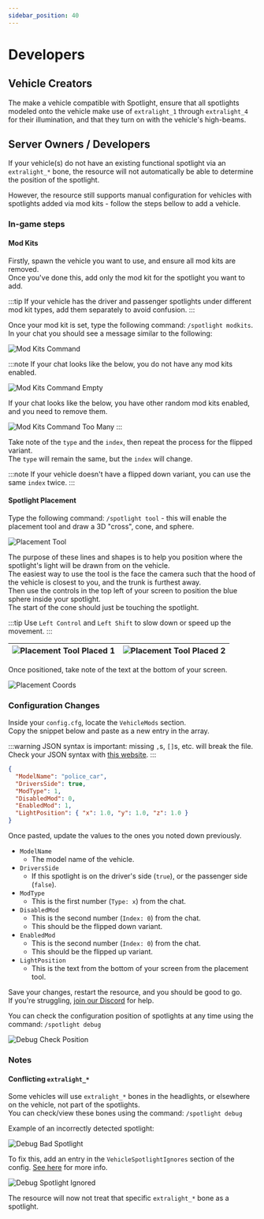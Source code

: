 ```yaml
---
sidebar_position: 40
---
```


# Developers

## Vehicle Creators
The make a vehicle compatible with Spotlight, ensure that all spotlights modeled onto the vehicle make use of `extralight_1` through `extralight_4` for their illumination, and that they turn on with the vehicle's high-beams.

## Server Owners / Developers
If your vehicle(s) do not have an existing functional spotlight via an `extralight_*` bone, the resource will not automatically be able to determine the position of the spotlight.

However, the resource still supports manual configuration for vehicles with spotlights added via mod kits - follow the steps bellow to add a vehicle.

### In-game steps
#### Mod Kits
Firstly, spawn the vehicle you want to use, and ensure all mod kits are removed.  
Once you've done this, add only the mod kit for the spotlight you want to add.

:::tip
If your vehicle has the driver and passenger spotlights under different mod kit types, add them separately to avoid confusion.
:::

Once your mod kit is set, type the following command: `/spotlight modkits`.  
In your chat you should see a message similar to the following:

![Mod Kits Command](assets/modkits.png)

:::note
If your chat looks like the below, you do not have any mod kits enabled.

![Mod Kits Command Empty](assets/modkits_empty.png)

If your chat looks like the below, you have other random mod kits enabled, and you need to remove them.

![Mod Kits Command Too Many](assets/modkits_too_many.png)
:::

Take note of the `type` and the `index`, then repeat the process for the flipped variant.  
The `type` will remain the same, but the `index` will change.

:::note
If your vehicle doesn't have a flipped down variant, you can use the same `index` twice.
:::

#### Spotlight Placement
Type the following command: `/spotlight tool` - this will enable the placement tool and draw a 3D "cross", cone, and sphere.

![Placement Tool](assets/tool.png)

The purpose of these lines and shapes is to help you position where the spotlight's light will be drawn from on the vehicle.  
The easiest way to use the tool is the face the camera such that the hood of the vehicle is closest to you, and the trunk is furthest away.  
Then use the controls in the top left of your screen to position the blue sphere inside your spotlight.  
The start of the cone should just be touching the spotlight.

:::tip
Use `Left Control` and `Left Shift` to slow down or speed up the movement.
:::

| ![Placement Tool Placed 1](assets/tool_placed_1.png) | ![Placement Tool Placed 2](assets/tool_placed_2.png) |
|------------------------------------------------------|------------------------------------------------------|

Once positioned, take note of the text at the bottom of your screen.

![Placement Coords](assets/tool_coords.png)

### Configuration Changes
Inside your `config.cfg`, locate the `VehicleMods` section.  
Copy the snippet below and paste as a new entry in the array.

:::warning
JSON syntax is important: missing `,`s, `[]`s, etc. will break the file. Check your JSON syntax with [this website](https://jsonformatter.org/).
:::

```json
{
  "ModelName": "police_car",
  "DriversSide": true,
  "ModType": 1,
  "DisabledMod": 0,
  "EnabledMod": 1,
  "LightPosition": { "x": 1.0, "y": 1.0, "z": 1.0 }
}
```

Once pasted, update the values to the ones you noted down previously.

- `ModelName`
  - The model name of the vehicle.
- `DriversSide`
  - If this spotlight is on the driver's side (`true`), or the passenger side (`false`).
- `ModType`
  - This is the first number (`Type: x`) from the chat.
- `DisabledMod`
  - This is the second number (`Index: 0`) from the chat.
  - This should be the flipped down variant.
- `EnabledMod`
	- This is the second number (`Index: 0`) from the chat.
	- This should be the flipped up variant.
- `LightPosition`
  - This is the text from the bottom of your screen from the placement tool.

Save your changes, restart the resource, and you should be good to go.  
If you're struggling, [join our Discord](https://inferno.codes/discord) for help.

You can check the configuration position of spotlights at any time using the command: `/spotlight debug`

![Debug Check Position](assets/debug_check_pos.png)

### Notes
#### Conflicting `extralight_*`
Some vehicles will use `extralight_*` bones in the headlights, or elsewhere on the vehicle, not part of the spotlights.  
You can check/view these bones using the command: `/spotlight debug`

Example of an incorrectly detected spotlight:

![Debug Bad Spotlight](assets/debug_bad_spotlight.png)

To fix this, add an entry in the `VehicleSpotlightIgnores` section of the config. [See here](../config.md#spotlight-ignoring) for more info.

![Debug Spotlight Ignored](assets/debug_spotlight_ignored.png)

The resource will now not treat that specific `extralight_*` bone as a spotlight.
